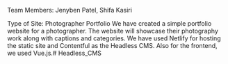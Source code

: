 Team Members: Jenyben Patel, Shifa Kasiri

Type of Site: 
Photographer Portfolio
We have created a simple portfolio website for a photographer. The website will showcase their photography work along with captions and categories. We have used Netlify for hosting the static site and Contentful as the Headless CMS. Also for the frontend, we used Vue.js.# Headless_CMS
